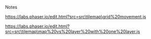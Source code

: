 Notes

https://labs.phaser.io/edit.html?src=src\tilemap\grid%20movement.js

https://labs.phaser.io/edit.html?src=src\tilemap\map%20vs%20layer%20with%20one%20layer.js

